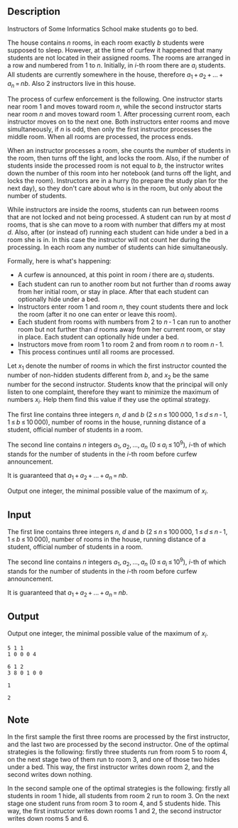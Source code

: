 ## Description

<div><p>Instructors of Some Informatics School make students go to bed.</p><p>The house contains <span class="tex-span"><i>n</i></span> rooms, in each room exactly <span class="tex-span"><i>b</i></span> students were supposed to sleep. However, at the time of curfew it happened that many students are not located in their assigned rooms. The rooms are arranged in a row and numbered from <span class="tex-span">1</span> to <span class="tex-span"><i>n</i></span>. Initially, in <span class="tex-span"><i>i</i></span>-th room there are <span class="tex-span"><i>a</i><sub class="lower-index"><i>i</i></sub></span> students. All students are currently somewhere in the house, therefore <span class="tex-span"><i>a</i><sub class="lower-index">1</sub> + <i>a</i><sub class="lower-index">2</sub> + ... + <i>a</i><sub class="lower-index"><i>n</i></sub> = <i>nb</i></span>. Also <span class="tex-span">2</span> instructors live in this house.</p><p>The process of curfew enforcement is the following. One instructor starts near room <span class="tex-span">1</span> and moves toward room <span class="tex-span"><i>n</i></span>, while the second instructor starts near room <span class="tex-span"><i>n</i></span> and moves toward room <span class="tex-span">1</span>. After processing current room, each instructor moves on to the next one. Both instructors enter rooms and move simultaneously, if <span class="tex-span"><i>n</i></span> is odd, then only the first instructor processes the middle room. When all rooms are processed, the process ends.</p><p>When an instructor processes a room, she counts the number of students in the room, then turns off the light, and locks the room. Also, if the number of students inside the processed room is not equal to <span class="tex-span"><i>b</i></span>, the instructor writes down the number of this room into her notebook (and turns off the light, and locks the room). Instructors are in a hurry (to prepare the study plan for the next day), so they don't care about who is in the room, but only about the number of students.</p><p>While instructors are inside the rooms, students can run between rooms that are not locked and not being processed. A student can run by at most <span class="tex-span"><i>d</i></span> rooms, that is she can move to a room with number that differs my at most <span class="tex-span"><i>d</i></span>. Also, after (or instead of) running each student can hide under a bed in a room she is in. In this case the instructor will not count her during the processing. In each room any number of students can hide simultaneously.</p><p>Formally, here is what's happening:</p><ul> <li> A curfew is announced, at this point in room <span class="tex-span"><i>i</i></span> there are <span class="tex-span"><i>a</i><sub class="lower-index"><i>i</i></sub></span> students. </li><li> Each student can run to another room but not further than <span class="tex-span"><i>d</i></span> rooms away from her initial room, or stay in place. After that each student can optionally hide under a bed. </li><li> Instructors enter room <span class="tex-span">1</span> and room <span class="tex-span"><i>n</i></span>, they count students there and lock the room (after it no one can enter or leave this room). </li><li> Each student from rooms with numbers from <span class="tex-span">2</span> to <span class="tex-span"><i>n</i> - 1</span> can run to another room but not further than <span class="tex-span"><i>d</i></span> rooms away from her <span class="tex-font-style-bf">current</span> room, or stay in place. Each student can optionally hide under a bed. </li><li> Instructors move from room <span class="tex-span">1</span> to room <span class="tex-span">2</span> and from room <span class="tex-span"><i>n</i></span> to room <span class="tex-span"><i>n</i> - 1</span>. </li><li> This process continues until all rooms are processed. </li></ul><p>Let <span class="tex-span"><i>x</i><sub class="lower-index">1</sub></span> denote the number of rooms in which the first instructor counted the number of non-hidden students different from <span class="tex-span"><i>b</i></span>, and <span class="tex-span"><i>x</i><sub class="lower-index">2</sub></span> be the same number for the second instructor. Students know that the principal will only listen to one complaint, therefore they want to minimize the maximum of numbers <span class="tex-span"><i>x</i><sub class="lower-index"><i>i</i></sub></span>. Help them find this value if they use the optimal strategy.</p></div><div class="input-specification"><p>The first line contains three integers <span class="tex-span"><i>n</i></span>, <span class="tex-span"><i>d</i></span> and <span class="tex-span"><i>b</i></span> (<span class="tex-span">2 ≤ <i>n</i> ≤ 100 000</span>, <span class="tex-span">1 ≤ <i>d</i> ≤ <i>n</i> - 1</span>, <span class="tex-span">1 ≤ <i>b</i> ≤ 10 000</span>), number of rooms in the house, running distance of a student, official number of students in a room.</p><p>The second line contains <span class="tex-span"><i>n</i></span> integers <span class="tex-span"><i>a</i><sub class="lower-index">1</sub>, <i>a</i><sub class="lower-index">2</sub>, ..., <i>a</i><sub class="lower-index"><i>n</i></sub></span> (<span class="tex-span">0 ≤ <i>a</i><sub class="lower-index"><i>i</i></sub> ≤ 10<sup class="upper-index">9</sup></span>), <span class="tex-span"><i>i</i></span>-th of which stands for the number of students in the <span class="tex-span"><i>i</i></span>-th room before curfew announcement.</p><p>It is guaranteed that <span class="tex-span"><i>a</i><sub class="lower-index">1</sub> + <i>a</i><sub class="lower-index">2</sub> + ... + <i>a</i><sub class="lower-index"><i>n</i></sub> = <i>nb</i></span>.</p></div><div class="output-specification"><p>Output one integer, the minimal possible value of the maximum of <span class="tex-span"><i>x</i><sub class="lower-index"><i>i</i></sub></span>.</p></div>

## Input

<p>The first line contains three integers <span class="tex-span"><i>n</i></span>, <span class="tex-span"><i>d</i></span> and <span class="tex-span"><i>b</i></span> (<span class="tex-span">2 ≤ <i>n</i> ≤ 100 000</span>, <span class="tex-span">1 ≤ <i>d</i> ≤ <i>n</i> - 1</span>, <span class="tex-span">1 ≤ <i>b</i> ≤ 10 000</span>), number of rooms in the house, running distance of a student, official number of students in a room.</p><p>The second line contains <span class="tex-span"><i>n</i></span> integers <span class="tex-span"><i>a</i><sub class="lower-index">1</sub>, <i>a</i><sub class="lower-index">2</sub>, ..., <i>a</i><sub class="lower-index"><i>n</i></sub></span> (<span class="tex-span">0 ≤ <i>a</i><sub class="lower-index"><i>i</i></sub> ≤ 10<sup class="upper-index">9</sup></span>), <span class="tex-span"><i>i</i></span>-th of which stands for the number of students in the <span class="tex-span"><i>i</i></span>-th room before curfew announcement.</p><p>It is guaranteed that <span class="tex-span"><i>a</i><sub class="lower-index">1</sub> + <i>a</i><sub class="lower-index">2</sub> + ... + <i>a</i><sub class="lower-index"><i>n</i></sub> = <i>nb</i></span>.</p>

## Output

<p>Output one integer, the minimal possible value of the maximum of <span class="tex-span"><i>x</i><sub class="lower-index"><i>i</i></sub></span>.</p>





```input1
5 1 1
1 0 0 0 4

```




```input2
6 1 2
3 8 0 1 0 0

```




```output1
1

```




```output2
2

```



## Note

<p>In the first sample the first three rooms are processed by the first instructor, and the last two are processed by the second instructor. One of the optimal strategies is the following: firstly three students run from room <span class="tex-span">5</span> to room <span class="tex-span">4</span>, on the next stage two of them run to room <span class="tex-span">3</span>, and one of those two hides under a bed. This way, the first instructor writes down room <span class="tex-span">2</span>, and the second writes down nothing.</p><p>In the second sample one of the optimal strategies is the following: firstly all students in room <span class="tex-span">1</span> hide, all students from room <span class="tex-span">2</span> run to room <span class="tex-span">3</span>. On the next stage one student runs from room <span class="tex-span">3</span> to room <span class="tex-span">4</span>, and <span class="tex-span">5</span> students hide. This way, the first instructor writes down rooms <span class="tex-span">1</span> and <span class="tex-span">2</span>, the second instructor writes down rooms <span class="tex-span">5</span> and <span class="tex-span">6</span>.</p>
